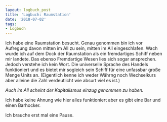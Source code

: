 ```yaml
---
layout: logbuch_post
title: 'Logbuch: Raumstation'
date: '2018-07-02'
tags: 
- Logbuch
---
```


Ich habe eine Raumstation besucht. Genau genommen bin ich vor Aufregung davon mitten im All zu sein, mitten im All eingeschlafen. Wach wurde ich auf dem Dock der Raumstation als ein fremdartiges Schiff neben mir landete. Das ebenso Fremdartige Wesen lies sich sogar ansprechen. Jedoch verstehe ich kein Wort. Die universelle Sprache des Handels funktioniert und es bietet mir sogleich sein Schiff für eine unfassbar große Menge Units an. (Eigentlich kenne ich weder Währng noch Wechselkurs aber alleine die Zahl verdeutlicht wie absurt viel es ist.)  

*Auch im All scheint der Kapitalismus einzug genommen zu haben.*

Ich habe keine Ahnung wie hier alles funktioniert aber es gibt eine Bar und einen Barhocker. 

Ich brauche erst mal eine Pause.
